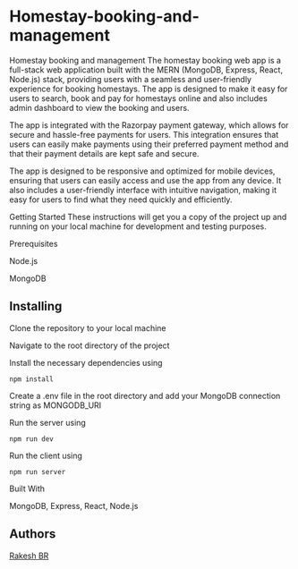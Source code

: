 # Homestay-booking-and-management
Homestay booking and management
The homestay booking web app is a full-stack web application built with the MERN (MongoDB, Express, React, Node.js) stack, providing users with a seamless and user-friendly experience for booking homestays. The app is designed to make it easy for users to search, book and pay for homestays online and also includes admin dashboard to view the booking and users.

The app is integrated with the Razorpay payment gateway, which allows for secure and hassle-free payments for users. This integration ensures that users can easily make payments using their preferred payment method and that their payment details are kept safe and secure.

The app is designed to be responsive and optimized for mobile devices, ensuring that users can easily access and use the app from any device. It also includes a user-friendly interface with intuitive navigation, making it easy for users to find what they need quickly and efficiently.

Getting Started
These instructions will get you a copy of the project up and running on your local machine for development and testing purposes.

Prerequisites

Node.js 

MongoDB 

## Installing 
Clone the repository to your local machine

Navigate to the root directory of the project

Install the necessary dependencies using
```
npm install
```
Create a .env file in the root directory and add your MongoDB connection string as MONGODB_URI

Run the server using 
```
npm run dev
```
Run the client using 
``` 
npm run server 
```

Built With

MongoDB,
Express,
React,
Node.js
## Authors
[Rakesh BR](https://github.com/RakeshBR55)


